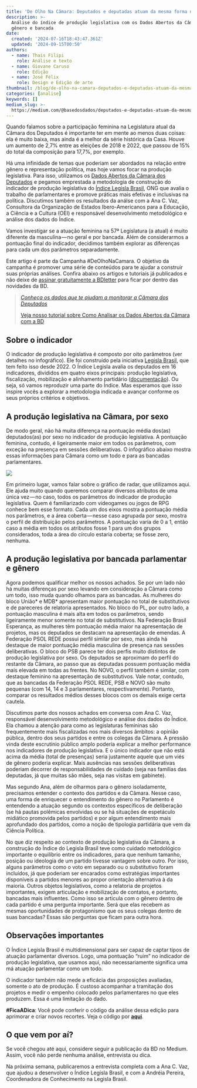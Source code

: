 ```yaml
---
title: 'De Olho Na Câmara: Deputados e deputadas atuam da mesma forma no parlamento?'
description: >-
  Análise do índice de produção legislativa com os Dados Abertos da Câmara por
  gênero e bancada
date:
  created: '2024-07-16T18:43:47.361Z'
  updated: '2024-09-15T00:50'
authors:
  - name: Thais Filipi
    role: Análise e texto
  - name: Giovane Caruso
    role: Edição
  - name: José Félix
    role: Design e Edição de arte
thumbnail: /blog/de-olho-na-camara-deputados-e-deputadas-atuam-da-mesma-forma-no-parlamento/image_0.png
categories: [analise]
keywords: []
medium_slug: >-
  https://medium.com/@basedosdados/deputados-e-deputadas-atuam-da-mesma-forma-no-parlamento-90786b721012
---
```


Quando falamos sobre a participação feminina na Legislatura atual da Câmara dos Deputados é importante ter em mente ao menos duas coisas: ela é muito baixa, mas ainda é a melhor da série histórica da Casa. Houve um aumento de 2,7% entre as eleições de 2018 e 2022, que passou de 15% do total da composição para 17,7%, por exemplo.

Há uma infinidade de temas que poderiam ser abordados na relação entre gênero e representação política, mas hoje vamos focar na produção legislativa. Para isso, utilizamos os [Dados Abertos da Câmara dos Deputados](https://basedosdados.org/dataset/3d388daa-2d20-49eb-8f55-6c561bef26b6) e pegamos emprestada a metodologia de construção do indicador de produção legislativa do [Índice Legisla Brasil](https://indice.legislabrasil.org/), ONG que avalia o trabalho de parlamentares e promove práticas mais efetivas e inclusivas na política. Discutimos também os resultados da análse com a Ana C. Vaz, Consultora da Organização de Estados Ibero-Americanos para a Educação, a Ciência e a Cultura (OEI) e responsável desenvolvimento metodológico e análise dos dados do Índice.

Vamos investigar se a atuação feminina na 57ª Legislatura (a atual) é muito diferente da masculina — no geral e por bancada. Além de considerarmos a pontuação final do indicador, decidimos também explorar as diferenças para cada um dos parâmetros separadamente.

Este artigo é parte da Campanha #DeOlhoNaCamara. O objetivo da campanha é promover uma série de conteúdos para te ajudar a construir suas próprias análises. Confira abaixo os artigos e tutoriais já publicados e não deixe de [assinar gratuitamente a BDletter](https://info.basedosdados.org/newsletter) para ficar por dentro das novidades da BD.

> [*Conheça os dados que te ajudam a monitorar a Câmara dos Deputados*](https://medium.com/basedosdados/de-olho-na-c%C3%A2mara-conhe%C3%A7a-os-dados-que-te-ajudam-a-monitorar-a-c%C3%A2mara-dos-deputados-1570cf740c43)
>
> [Veja nosso tutorial sobre Como Analisar os Dados Abertos da Câmara com a BD](https://medium.com/basedosdados/de-olho-na-c%C3%A2mara-como-analisar-os-dados-abertos-da-c%C3%A2mara-dos-deputados-6a36292aa384?source=collection_home---------0----------------------------)

## Sobre o indicador

O indicador de produção legislativa é composto por oito parâmetros (ver detalhes no infográfico). Ele foi construído pela iniciativa [Legisla Brasil](https://indice.legislabrasil.org/), que tem feito isso desde 2022. O Índice Legisla avalia os deputados em 16 indicadores, divididos em quatro eixos principais: produção legislativa, fiscalização, mobilização e alinhamento partidário ([documentação](https://drive.google.com/file/d/1Tie88VUYT9CzvRDtdMc8aU6CyGyCQ5BK/view)). Ou seja, só vamos reproduzir uma parte do Índice. Mas esperamos que isso inspire vocês a explorar a metodologia indicada e avançar conforme os seus próprios critérios e objetivos.

## A produção legislativa na Câmara, por sexo

De modo geral, não há muita diferença na pontuação média dos(as) deputados(as) por sexo no indicador de produção legislativa. A pontuação feminina, contudo, é ligeiramente maior em todos os parâmetros, com exceção na presença em sessões deliberativas. O infográfico abaixo mostra essas informações para Câmara como um todo e para as bancadas parlamentares.

<Image src="/blog/de-olho-na-camara-deputados-e-deputadas-atuam-da-mesma-forma-no-parlamento/image_0.png" caption="Audiodescrição do Infográfico Título Principal: Produção Legislativa na Câmara Subtítulo: Pontuação média de deputados(as) da atual legislatura nos parâmetros de produção legislativa, por gênero Gráfico Radar: O gráfico radar mostra a pontuação média dos deputados e deputadas em vários parâmetros de produção legislativa, com duas linhas representando mulheres (linha azul) e homens (linha verde). Parâmetros no gráfico radar: Votos em separado, Apresentação de projetos, Relevância das autorias"/>

Em primeiro lugar, vamos falar sobre o gráfico de radar, que utilizamos aqui. Ele ajuda muito quando queremos comparar diversos atributos de uma única vez — no caso, todos os parâmetros do indicador de produção legislativa. Quem é familiarizado com videogames ou jogos de RPG conhece bem esse formato. Cada um dos eixos mostra a pontuação média nos parâmetros, e a área coberta — nesse caso agrupada por sexo, mostra o perfil de distribuição pelos parâmetros. A pontuação varia de 0 a 1, então caso a média em todos os atributos fosse 1 para um dos grupos considerados, toda a área do círculo estaria coberta; se fosse zero, nenhuma.

## A produção legislativa por bancada parlamentar e gênero

Agora podemos qualificar melhor os nossos achados. Se por um lado não há muitas diferenças por sexo levando em consideração a Câmara como um todo, isso muda quando olhamos para as bancadas. As mulheres do bloco União* e MDB* apresentam maior pontuação no total de substitutivos e de pareceres de relatoria apresentados. No bloco do PL, por outro lado, a pontuação masculina é mais alta em todos os parâmetros, sendo ligeiramente menor somente no total de substitutivos. Na Federação Brasil Esperança, as mulheres têm pontuação média maior na apresentação de projetos, mas os deputados se destacam na apresentação de emendas. A Federação PSOL REDE possui perfil similar por sexo, mas ainda há destaque de maior pontuação média masculina de presença nas sessões deliberativas. O bloco do PSB parece ter dois perfis muito distintos de produção legislativa por sexo. Os deputados se aproximam do perfil do restante da Câmara, ao passo que as deputadas possuem pontuação média mais elevada em todas as frentes. No NOVO, o perfil também é similar, com destaque feminino na apresentação de substitutivos. Vale notar, contudo, que as bancadas da Federação PSOL REDE, PSB e NOVO são muito pequenas (com 14, 14 e 3 parlamentares, respectivamente). Portanto, comparar os resultados médios desses blocos com os demais exige certa cautela.

Discutimos parte dos nossos achados em conversa com Ana C. Vaz, responsável desenvolvimento metodológico e análise dos dados do Índice. Ela chamou a atenção para como as legislaturas femininas são frequentemente mais fiscalizadas nos mais diversos âmbitos: a opinião pública, dentro dos seus partidos e entre os colegas da Câmara. A pressão vinda deste escrutínio público amplo poderia explicar a melhor performance nos indicadores de produção legislativa. E o único indicador que não está acima da média (total de presenças) seria justamente aquele que um viés de gênero poderia explicar. Mais ausências nas sessões deliberativas poderiam decorrer de responsabilidades de cuidado (seja nas famílias das deputadas, já que muitas são mães, seja nas visitas em gabinete).

Mas segundo Ana, além de olharmos para o gênero isoladamente, precisamos entender o contexto dos partidos e da Câmara. Nesse caso, uma forma de enriquecer o entendimento do gênero no Parlamento é entendendo a atuação segundo os contextos específicos de deliberação (se há pautas polêmicas envolvidas ou se há situações de espetáculo midiático promovida pelos partidos) e por algum entendimento mais aprofundado dos partidos, como a noção de tipologia partidária que vem da Ciência Política.

No que diz respeito ao contexto de produção legislativa da Câmara, a construção do Índice do Legisla Brasil teve como cuidado metodológico importante o equilíbrio entre os indicadores, para que nenhum tamanho, posição ou ideologia de um partido tivesse vantagem sobre outro. Por isso, alguns parâmetros como o voto em separado ou o substitutivo foram incluídos, já que poderiam ser encarados como estratégias importantes disponíveis a partidos menores ao propor orientação alternativa à da maioria. Outros objetos legislativos, como a relatoria de projetos importantes, exigem articulação e mobilização de contatos, e portanto, bancadas mais influentes. Como isso se articula com o gênero dentro de cada partido é uma pergunta importante. Será que elas recebem as mesmas oportunidades de protagonismo que os seus colegas dentro de suas bancadas? Essas são perguntas que ficam para outra hora.

## Observações importantes

O Índice Legisla Brasil é multidimensional para ser capaz de captar tipos de atuação parlamentar diversos. Logo, uma pontuação “ruim” no indicador de produção legislativa, que usamos aqui, não necessariamente significa uma má atuação parlamentar como um todo.

O indicador também não mede a eficácia das proposições avaliadas, somente o ato de produção. É custoso acompanhar a tramitação dos projetos e medir o empenho colocado pelos parlamentares no que eles produzem. Essa é uma limitação do dado.

**#FicaADica**: Você pode conferir o código da análise dessa edição para aprimorar e criar novos recortes. Veja o código por [**aqui**](https://github.com/basedosdados/analises/blob/main/redes_sociais/br_dados_abertos_camara_20240618.ipynb?utm_source=hs_email\&utm_medium=email&_hsenc=p2ANqtz-8IgQ8S3UoomjYWGJPSmkYtdB3Ryud6xH76yvrAR4nC_zJFjfdp_xEKmny0lyHUfP3GWe8BvWI07l7eB4rhffxWIEENz-y3NFtq9kM9Cwg-v4JY5fQ).

## O que vem por aí?

Se você chegou até aqui, considere seguir a publicação da BD no Medium. Assim, você não perde nenhuma análise, entrevista ou dica.

Na próxima semana, publicaremos a entrevista completa com a Ana C. Vaz, que ajudou a desenvolver o Índice Legisla Brasil, e com a Andréia Pereira, Coordenadora de Conhecimento na Legisla Brasil.
